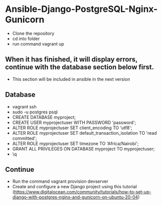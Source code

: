 # Ansible-Django-PostgreSQL-Nginx-Gunicorn

* Clone the repository
* cd into folder
* run command vagrant up
## When it has finished, it will display errors, continue with the database section below first.
* This section will be included in ansible in the next version
## Database
* vagrant ssh
* sudo -u postgres psql
* CREATE DATABASE myproject;
* CREATE USER myprojectuser WITH PASSWORD 'password';
* ALTER ROLE myprojectuser SET client_encoding TO 'utf8';
* ALTER ROLE myprojectuser SET default_transaction_isolation TO 'read committed';
* ALTER ROLE myprojectuser SET timezone TO 'Africa/Nairobi';
* GRANT ALL PRIVILEGES ON DATABASE myproject TO myprojectuser;
* \q

## Continue
* Run the command vagrant provision devserver
* Create and configure a new Django project using this tutorial (https://www.digitalocean.com/community/tutorials/how-to-set-up-django-with-postgres-nginx-and-gunicorn-on-ubuntu-20-04)